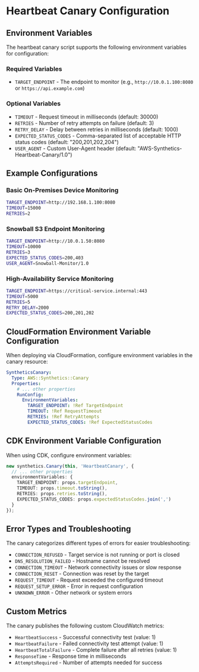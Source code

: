 # Heartbeat Canary Configuration

## Environment Variables

The heartbeat canary script supports the following environment variables for configuration:

### Required Variables

- `TARGET_ENDPOINT` - The endpoint to monitor (e.g., `http://10.0.1.100:8080` or `https://api.example.com`)

### Optional Variables

- `TIMEOUT` - Request timeout in milliseconds (default: 30000)
- `RETRIES` - Number of retry attempts on failure (default: 3)
- `RETRY_DELAY` - Delay between retries in milliseconds (default: 1000)
- `EXPECTED_STATUS_CODES` - Comma-separated list of acceptable HTTP status codes (default: "200,201,202,204")
- `USER_AGENT` - Custom User-Agent header (default: "AWS-Synthetics-Heartbeat-Canary/1.0")

## Example Configurations

### Basic On-Premises Device Monitoring
```bash
TARGET_ENDPOINT=http://192.168.1.100:8080
TIMEOUT=15000
RETRIES=2
```

### Snowball S3 Endpoint Monitoring
```bash
TARGET_ENDPOINT=http://10.0.1.50:8080
TIMEOUT=10000
RETRIES=3
EXPECTED_STATUS_CODES=200,403
USER_AGENT=Snowball-Monitor/1.0
```

### High-Availability Service Monitoring
```bash
TARGET_ENDPOINT=https://critical-service.internal:443
TIMEOUT=5000
RETRIES=5
RETRY_DELAY=2000
EXPECTED_STATUS_CODES=200,201,202
```

## CloudFormation Environment Variable Configuration

When deploying via CloudFormation, configure environment variables in the canary resource:

```yaml
SyntheticsCanary:
  Type: AWS::Synthetics::Canary
  Properties:
    # ... other properties
    RunConfig:
      EnvironmentVariables:
        TARGET_ENDPOINT: !Ref TargetEndpoint
        TIMEOUT: !Ref RequestTimeout
        RETRIES: !Ref RetryAttempts
        EXPECTED_STATUS_CODES: !Ref ExpectedStatusCodes
```

## CDK Environment Variable Configuration

When using CDK, configure environment variables:

```typescript
new synthetics.Canary(this, 'HeartbeatCanary', {
  // ... other properties
  environmentVariables: {
    TARGET_ENDPOINT: props.targetEndpoint,
    TIMEOUT: props.timeout.toString(),
    RETRIES: props.retries.toString(),
    EXPECTED_STATUS_CODES: props.expectedStatusCodes.join(',')
  }
});
```

## Error Types and Troubleshooting

The canary categorizes different types of errors for easier troubleshooting:

- `CONNECTION_REFUSED` - Target service is not running or port is closed
- `DNS_RESOLUTION_FAILED` - Hostname cannot be resolved
- `CONNECTION_TIMEOUT` - Network connectivity issues or slow response
- `CONNECTION_RESET` - Connection was reset by the target
- `REQUEST_TIMEOUT` - Request exceeded the configured timeout
- `REQUEST_SETUP_ERROR` - Error in request configuration
- `UNKNOWN_ERROR` - Other network or system errors

## Custom Metrics

The canary publishes the following custom CloudWatch metrics:

- `HeartbeatSuccess` - Successful connectivity test (value: 1)
- `HeartbeatFailure` - Failed connectivity test attempt (value: 1)
- `HeartbeatTotalFailure` - Complete failure after all retries (value: 1)
- `ResponseTime` - Response time in milliseconds
- `AttemptsRequired` - Number of attempts needed for success